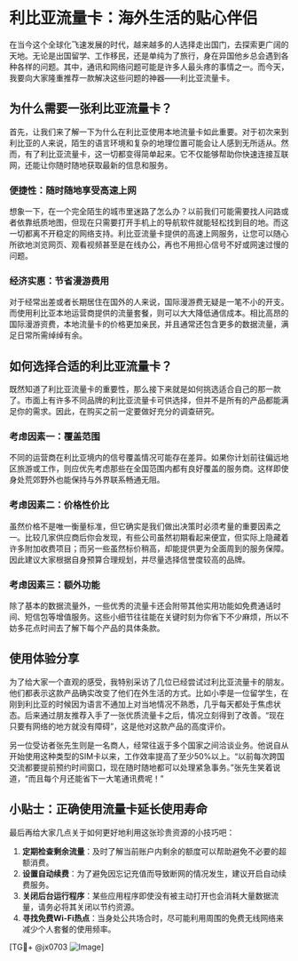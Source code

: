 # 利比亚流量卡：海外生活的贴心伴侣

在当今这个全球化飞速发展的时代，越来越多的人选择走出国门，去探索更广阔的天地。无论是出国留学、工作移民，还是单纯为了旅行，身在异国他乡总会遇到各种各样的问题。其中，通讯和网络问题可能是许多人最头疼的事情之一。而今天，我要向大家隆重推荐一款解决这些问题的神器——利比亚流量卡。

## 为什么需要一张利比亚流量卡？

首先，让我们来了解一下为什么在利比亚使用本地流量卡如此重要。对于初次来到利比亚的人来说，陌生的语言环境和复杂的地理位置可能会让人感到无所适从。然而，有了利比亚流量卡，这一切都变得简单起来。它不仅能够帮助你快速连接互联网，还能让你随时随地获取最新的信息和服务。

### 便捷性：随时随地享受高速上网

想象一下，在一个完全陌生的城市里迷路了怎么办？以前我们可能需要找人问路或者依靠纸质地图，但现在只需要打开手机上的导航软件就能轻松找到目的地。而这一切都离不开稳定的网络支持。利比亚流量卡提供的高速上网服务，让您可以随心所欲地浏览网页、观看视频甚至是在线办公，再也不用担心信号不好或网速过慢的问题。

### 经济实惠：节省漫游费用

对于经常出差或者长期居住在国外的人来说，国际漫游费无疑是一笔不小的开支。而使用利比亚本地运营商提供的流量套餐，则可以大大降低通信成本。相比高昂的国际漫游资费，本地流量卡的价格更加亲民，并且通常还包含更多的数据流量，满足日常所需绰绰有余。

## 如何选择合适的利比亚流量卡？

既然知道了利比亚流量卡的重要性，那么接下来就是如何挑选适合自己的那一款了。市面上有许多不同品牌的利比亚流量卡可供选择，但并不是所有的产品都能满足你的需求。因此，在购买之前一定要做好充分的调查研究。

### 考虑因素一：覆盖范围

不同的运营商在利比亚境内的信号覆盖情况可能存在差异。如果你计划前往偏远地区旅游或工作，则应优先考虑那些在全国范围内都有良好覆盖的服务商。这样即使身处荒郊野外也能保持与外界联系畅通无阻。

### 考虑因素二：价格性价比

虽然价格不是唯一衡量标准，但它确实是我们做出决策时必须考量的重要因素之一。比较几家供应商后你会发现，有些公司虽然初期看起来便宜，但实际上隐藏着许多附加收费项目；而另一些虽然标价稍高，却能提供更为全面周到的服务保障。因此建议大家根据自身预算合理规划，并尽量选择信誉度较高的品牌。

### 考虑因素三：额外功能

除了基本的数据流量外，一些优秀的流量卡还会附带其他实用功能如免费通话时间、短信包等增值服务。这些小细节往往能在关键时刻为你省下不少麻烦，所以不妨多花点时间去了解下每个产品的具体条款。

## 使用体验分享

为了给大家一个直观的感受，我特别采访了几位已经尝试过利比亚流量卡的朋友。他们都表示这款产品确实改变了他们在外生活的方式。比如小李是一位留学生，在刚到利比亚的时候因为语言不通加上对当地情况不熟悉，几乎每天都处于焦虑状态。后来通过朋友推荐入手了一张优质流量卡之后，情况立刻得到了改善。“现在只要有网络的地方就没有障碍”，这是他对这款产品的高度评价。

另一位受访者张先生则是一名商人，经常往返于多个国家之间洽谈业务。他说自从开始使用这种类型的SIM卡以来，工作效率提高了至少50%以上。“以前每次跨国交流都要提前预约时间窗口，现在随时随地都可以处理紧急事务。”张先生笑着说道，“而且每个月还能省下一大笔通讯费呢！”

## 小贴士：正确使用流量卡延长使用寿命

最后再给大家几点关于如何更好地利用这张珍贵资源的小技巧吧：

1. **定期检查剩余流量**：及时了解当前账户内剩余的额度可以帮助避免不必要的超额消费。
2. **设置自动续费**：为了避免因忘记充值而导致断网的情况发生，建议开启自动续费服务。
3. **关闭后台运行程序**：某些应用程序即使没有被主动打开也会消耗大量数据流量，请务必将其关闭以节约资源。
4. **寻找免费Wi-Fi热点**：当身处公共场合时，尽可能利用周围的免费无线网络来减少个人套餐的使用频率。

[TG💪+ @jx0703 ![Image](https://github.com/user-attachments/assets/dbca1d08-cadb-493c-b0ec-ad6f7a83f270)]